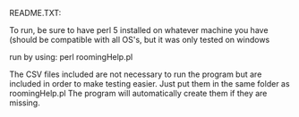 README.TXT:

To run, be sure to have perl 5 installed on whatever machine you have (should be compatible with all OS's, but it was only tested on windows

run by using:
	perl roomingHelp.pl
	
The CSV files included are not necessary to run the program but are included in order to make testing easier. Just put them in the same folder as roomingHelp.pl 
The program will automatically create them if they are missing.
